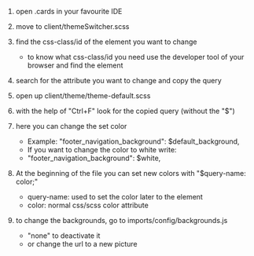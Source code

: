 1. open .cards in your favourite IDE
2. move to client/themeSwitcher.scss
3. find the css-class/id of the element you want to change
   + to know what css-class/id you need use the developer tool of your browser and find the element
4. search for the attribute you want to change and copy the query
5. open up client/theme/theme-default.scss
6. with the help of "Ctrl+F" look for the copied query (without the "$")
7. here you can change the set color

   + Example: "footer_navigation_background": $default_background,
   +  If you want to change the color to white write:
   + "footer_navigation_background": $white,

8. At the beginning of the file you can set new colors with "$query-name: color;"
   + query-name: used to set the color later to the element
   + color: normal css/scss color attribute
9. to change the backgrounds, go to imports/config/backgrounds.js
   + "none" to deactivate it
   + or change the url to a new picture

